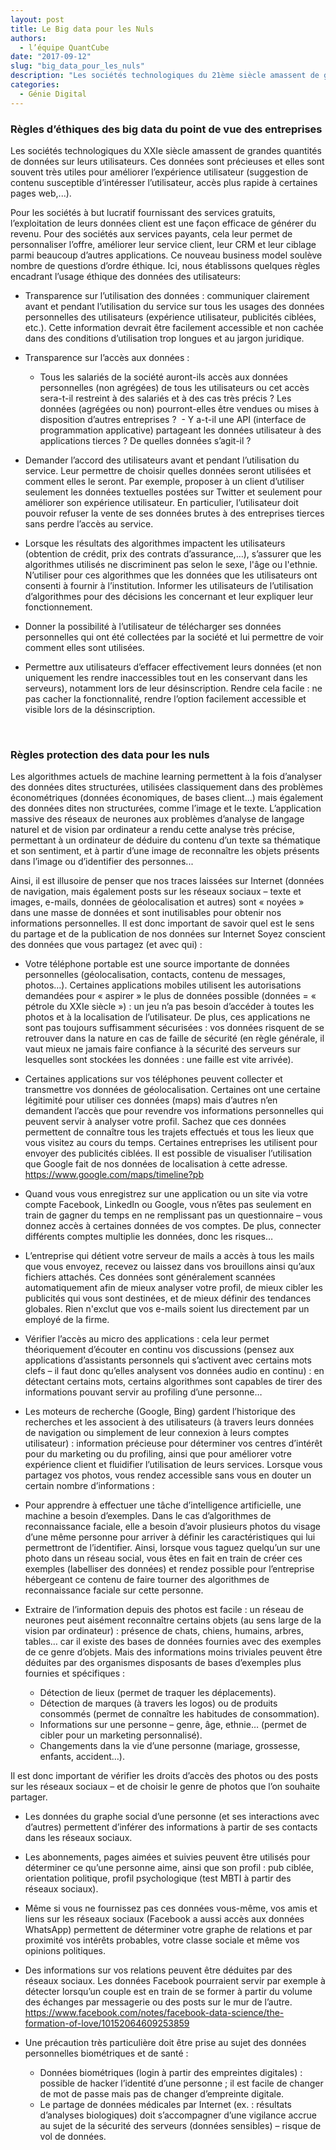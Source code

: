 ```yaml
---
layout: post
title: Le Big data pour les Nuls
authors: 
  - l’équipe QuantCube 
date: "2017-09-12"
slug: "big_data_pour_les_nuls"
description: "Les sociétés technologiques du 21ème siècle amassent de grandes quantités de données sur leurs utilisateurs. Ce nouveau business model soulève nombre de questions d’ordre éthique."
categories:
  - Génie Digital
---
```


### Règles d’éthiques des big data du point de vue des entreprises

Les sociétés technologiques du XXIe siècle amassent de grandes quantités de données sur leurs utilisateurs. Ces données sont précieuses et elles sont souvent très utiles pour améliorer l’expérience utilisateur (suggestion de contenu susceptible d’intéresser l’utilisateur, accès plus rapide à certaines pages web,...). 


Pour les sociétés à but lucratif fournissant des services gratuits, l’exploitation de leurs données client est une façon efficace de générer du revenu. Pour des sociétés aux services payants, cela leur permet de personnaliser l’offre, améliorer leur service client, leur CRM  et leur ciblage parmi beaucoup d’autres applications. Ce nouveau business model soulève nombre de questions d’ordre éthique. Ici, nous établissons quelques règles encadrant l’usage éthique des données des utilisateurs:

- Transparence sur l’utilisation des données : communiquer clairement avant et pendant l’utilisation du service sur tous les usages des données personnelles des utilisateurs (expérience utilisateur, publicités ciblées, etc.). Cette information devrait être facilement accessible et non cachée dans des conditions d’utilisation trop longues et au jargon juridique.

- Transparence sur l’accès aux données : 
  - Tous les salariés de la société auront-ils accès aux données personnelles (non agrégées) de tous les utilisateurs ou cet accès sera-t-il restreint à des salariés et à des cas très précis ? Les données (agrégées ou non) pourront-elles être vendues ou mises à disposition d’autres entreprises ?
 - Y a-t-il une API (interface de programmation applicative) partageant les données utilisateur à des applications tierces ? De quelles données s’agit-il ?


-	Demander l’accord des utilisateurs avant et pendant l’utilisation du service. Leur permettre de choisir quelles données seront utilisées et comment elles le seront. Par exemple, proposer à un client d’utiliser seulement les données textuelles postées sur Twitter et seulement pour améliorer son expérience utilisateur. En particulier, l’utilisateur doit pouvoir refuser la vente de ses données brutes à des entreprises tierces sans perdre l’accès au service.
- Lorsque les résultats des algorithmes impactent les utilisateurs (obtention de crédit, prix des contrats d’assurance,…), s’assurer que les algorithmes utilisés ne discriminent pas selon le sexe, l'âge ou l'ethnie. N’utiliser pour ces algorithmes que les données que les utilisateurs ont consenti à fournir à l’institution. Informer les utilisateurs de l’utilisation d’algorithmes pour des décisions les concernant et leur expliquer leur fonctionnement.
- Donner la possibilité à l’utilisateur de télécharger ses données personnelles qui ont été collectées par la société et lui permettre de voir comment elles sont utilisées.
-	Permettre aux utilisateurs d’effacer effectivement leurs données (et non uniquement les rendre inaccessibles tout en les conservant dans les serveurs), notamment lors de leur désinscription. Rendre cela facile : ne pas cacher la fonctionnalité, rendre l’option facilement accessible et visible lors de la désinscription.

 
### Règles protection des data pour les nuls

Les algorithmes actuels de machine learning permettent à la fois d’analyser des données dites structurées, utilisées classiquement dans des problèmes économétriques (données économiques, de bases client…) mais également des données dites non structurées, comme l’image et le texte. L’application massive des réseaux de neurones aux problèmes d’analyse de langage naturel et de vision par ordinateur a rendu cette analyse très précise, permettant à un ordinateur de déduire du contenu d’un texte sa thématique et son sentiment, et à partir d’une image de reconnaître les objets présents dans l’image ou d’identifier des personnes... 


Ainsi, il est illusoire de penser que nos traces laissées sur Internet (données de navigation, mais également posts sur les réseaux sociaux – texte et images, e-mails, données de géolocalisation et autres) sont « noyées » dans une masse de données et sont inutilisables pour obtenir nos informations personnelles. Il est donc important de savoir quel est le sens du partage et de la publication de nos données sur Internet
Soyez conscient des données que vous partagez (et avec qui) : 

  - Votre téléphone portable est une source importante de données personnelles (géolocalisation, contacts, contenu de messages, photos…). Certaines applications mobiles utilisent les autorisations demandées pour « aspirer » le plus de données possible (données = « pétrole du XXIe siècle ») : un jeu n’a pas besoin d’accéder à toutes les photos et à la localisation de l’utilisateur. De plus, ces applications ne sont pas toujours suffisamment sécurisées : vos données risquent de se retrouver dans la nature en cas de faille de sécurité (en règle générale, il vaut mieux ne jamais faire confiance à la sécurité des serveurs sur lesquelles sont stockées les données : une faille est vite arrivée).
- Certaines applications sur vos téléphones peuvent collecter et transmettre vos données de géolocalisation. Certaines ont une certaine légitimité pour utiliser ces données (maps) mais d’autres n’en demandent l’accès que pour revendre vos informations personnelles qui peuvent servir à analyser votre profil. Sachez que ces données permettent de connaître tous les trajets effectués et tous les lieux que vous visitez au cours du temps. Certaines entreprises les utilisent pour envoyer des publicités ciblées. Il est possible de visualiser l’utilisation que Google fait de nos données de localisation à cette adresse.
<https://www.google.com/maps/timeline?pb>

-	Quand vous vous enregistrez sur une application ou un site via votre compte Facebook, LinkedIn ou Google, vous n’êtes pas seulement en train de gagner du temps en ne remplissant pas un questionnaire – vous donnez accès à certaines données de vos comptes. De plus, connecter différents comptes multiplie les données, donc les risques…

-	L’entreprise qui détient votre serveur de mails a accès à tous les mails que vous envoyez, recevez ou laissez dans vos brouillons ainsi qu’aux fichiers attachés. Ces données sont généralement scannées automatiquement afin de mieux analyser votre profil, de mieux cibler les publicités qui vous sont destinées, et de mieux définir des tendances globales. Rien n'exclut que vos e-mails soient lus directement par un employé de la firme.

-	Vérifier l’accès au micro des applications : cela leur permet théoriquement d’écouter en continu vos discussions (pensez aux applications d’assistants personnels qui s’activent avec certains mots clefs – il faut donc qu’elles analysent vos données audio en continu) : en détectant certains mots, certains algorithmes sont capables de tirer des informations pouvant servir au profiling d’une personne… 

-	Les moteurs de recherche (Google, Bing) gardent l’historique des recherches et les associent à des utilisateurs (à travers leurs données de navigation ou simplement de leur connexion à leurs comptes utilisateur) : information précieuse pour déterminer vos centres d’intérêt pour du marketing ou du profiling, ainsi que pour améliorer votre expérience client et fluidifier l’utilisation de leurs services. Lorsque vous partagez vos photos, vous rendez accessible sans vous en douter un certain nombre d’informations :

-	Pour apprendre à effectuer une tâche d’intelligence artificielle, une machine a besoin d’exemples. Dans le cas d’algorithmes de reconnaissance faciale, elle a besoin d’avoir plusieurs photos du visage d’une même personne pour arriver à définir les caractéristiques qui lui permettront de l’identifier. Ainsi, lorsque vous taguez quelqu’un sur une photo dans un réseau social, vous êtes en fait en train de créer ces exemples (labelliser des données) et rendez possible pour l’entreprise hébergeant ce contenu de faire tourner des algorithmes de reconnaissance faciale sur cette personne.
 
-	Extraire de l’information depuis des photos est facile : un réseau de neurones peut aisément reconnaître certains objets (au sens large de la vision par ordinateur) : présence de chats, chiens, humains, arbres, tables… car il existe des bases de données fournies avec des exemples de ce genre d’objets. Mais des informations moins triviales peuvent être déduites par des organismes disposants de bases d’exemples plus fournies et spécifiques :
 
    -	Détection de lieux (permet de traquer les déplacements).
    - Détection de marques (à travers les logos) ou de produits consommés (permet de connaître les habitudes de consommation).
    - Informations sur une personne – genre, âge, ethnie… (permet de cibler pour un marketing personnalisé).
    - Changements dans la vie d’une personne (mariage, grossesse, enfants, accident…).

Il est donc important de vérifier les droits d’accès des photos ou des posts sur les réseaux sociaux – et de choisir le genre de photos que l’on souhaite partager.

-	Les données du graphe social d’une personne (et ses interactions avec d’autres) permettent d’inférer des informations à partir de ses contacts dans les réseaux sociaux.
-	Les abonnements, pages aimées et suivies peuvent être utilisés pour déterminer ce qu’une personne aime, ainsi que son profil : pub ciblée, orientation politique, profil psychologique (test MBTI à partir des réseaux sociaux).
-	Même si vous ne fournissez pas ces données vous-même, vos amis et liens sur les réseaux sociaux (Facebook a aussi accès aux données WhatsApp) permettent de déterminer votre graphe de relations et par proximité vos intérêts probables, votre classe sociale et même vos opinions politiques.
-	Des informations sur vos relations peuvent être déduites par des réseaux sociaux. Les données Facebook pourraient servir par exemple à détecter lorsqu’un couple est en train de se former à partir du volume des échanges par messagerie ou des posts sur le mur de l’autre. <https://www.facebook.com/notes/facebook-data-science/the-formation-of-love/10152064609253859>
-	Une précaution très particulière doit être prise au sujet des données personnelles biométriques et de santé :

     -	Données biométriques (login à partir des empreintes digitales) : possible de hacker l’identité d’une personne ; il est facile de changer de mot de passe mais pas de changer d’empreinte digitale.
     -  Le partage de données médicales par Internet (ex. : résultats d’analyses biologiques) doit s’accompagner d’une vigilance accrue au sujet de la sécurité des serveurs (données sensibles) – risque de vol de données.



